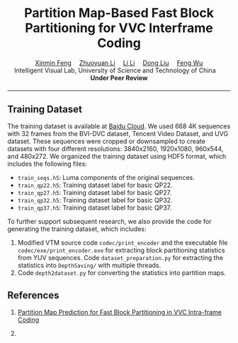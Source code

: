 <div align="center">

<h1>Partition Map-Based Fast Block Partitioning for VVC Interframe Coding</h1>

<div>
    <a href='https://zhexinliang.github.io/' target='_blank'>Xinmin Feng</a>&emsp;
    <a href='https://scholar.google.com/citations?user=PiyMuF4AAAAJ&hl=en&oi=ao' target='_blank'>Zhuoyuan Li</a>&emsp;
    <a href='https://faculty.ustc.edu.cn/lil1/en/index.htm' target='_blank'>Li Li</a>&emsp;
    <a href='https://faculty.ustc.edu.cn/dongeliu/en/index.htm' target='_blank'>Dong Liu</a>&emsp;
    <a href='https://scholar.google.com/citations?user=5bInRDEAAAAJ&hl=en&oi=ao' target='_blank'>Feng Wu</a>
</div>
<div>
    Intelligent Visual Lab, University of Science and Technology of China &emsp; 
</div>

<div>
   <strong>Under Peer Review</strong>
</div>
<div>
    <h4 align="center">
    </h4>
</div>

---

</div>

## Training Dataset

The training dataset is available at [Baidu Cloud](https://pan.baidu.com/s/1ZMPZqOcQS_gri_pzSq2vGA?pwd=tmxn). We used 668 4K sequences with 32 frames from the BVI-DVC dataset, Tencent Video Dataset, and UVG dataset. These sequences were cropped or downsampled to create datasets with four different resolutions: 3840x2160, 1920x1080, 960x544, and 480x272. We organized the training dataset using HDF5 format, which includes the following files:

- `train_seqs.h5`: Luma components of the original sequences.
- `train_qp22.h5`: Training dataset label for basic QP22.
- `train_qp27.h5`: Training dataset label for basic QP27.
- `train_qp32.h5`: Training dataset label for basic QP32.
- `train_qp37.h5`: Training dataset label for basic QP37.

To further support subsequent research, we also provide the code for generating the training dataset, which includes:

1. Modified VTM source code `codec/print_encoder` and the executable file `codec/exe/print_encoder.exe` for extracting block partitioning statistics from YUV sequences. Code `dataset_preparation.py` for extracting the statistics into `DepthSaving/` with multiple threads.
3. Code `depth2dataset.py` for converting the  statistics into partition maps.





<!-- ## :running_woman: TODO  -->

## References

1. [Partition Map Prediction for Fast Block Partitioning in VVC Intra-frame Coding](https://github.com/AolinFeng/PMP-VVC-TIP2023)

2. 